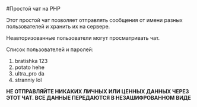 #Простой чат на PHP
<p>Этот простой чат позволяет отправлять сообщения от имени разных пользователей и хранить их на сервере.</p>
<p>Неавторизованные пользователи могут просматривать чат.</p>
<p>Список пользователей и паролей:</p>
<ol>
  <li>bratishka 123</li>
  <li>potato hehe</li>
  <li>ultra_pro da</li>
  <li>stranniy lol</li>
</ol>
<p><b>НЕ ОТПРАВЛЯЙТЕ НИКАКИХ ЛИЧНЫХ ИЛИ ЦЕННЫХ ДАННЫХ ЧЕРЕЗ ЭТОТ ЧАТ. ВСЕ ДАННЫЕ ПЕРЕДАЮТСЯ В НЕЗАШИФРОВАННОМ ВИДЕ</b></p>
